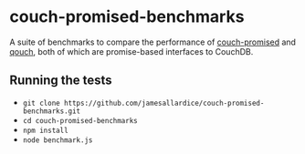 # couch-promised-benchmarks

A suite of benchmarks to compare the performance of [couch-promised][c] and
[qouch][q], both of which are promise-based interfaces to CouchDB.

## Running the tests

 - `git clone https://github.com/jamesallardice/couch-promised-benchmarks.git`
 - `cd couch-promised-benchmarks`
 - `npm install`
 - `node benchmark.js`

[c]: https://github.com/jamesallardice/couch-promised
[q]: https://github.com/mammaldev/qouch
